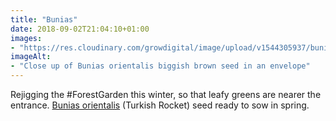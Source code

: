 ```yaml
---
title: "Bunias"
date: 2018-09-02T21:04:10+01:00
images: 
- "https://res.cloudinary.com/growdigital/image/upload/v1544305937/bunias-orientalis-44382668732.jpg"
imageAlt: 
- "Close up of Bunias orientalis biggish brown seed in an envelope"
---
```


Rejigging the #ForestGarden this winter, so that leafy greens are nearer the entrance. [Bunias orientalis](https://pfaf.org/user/plant.aspx?latinname=Bunias+orientalis) (Turkish Rocket) seed ready to sow in spring.
